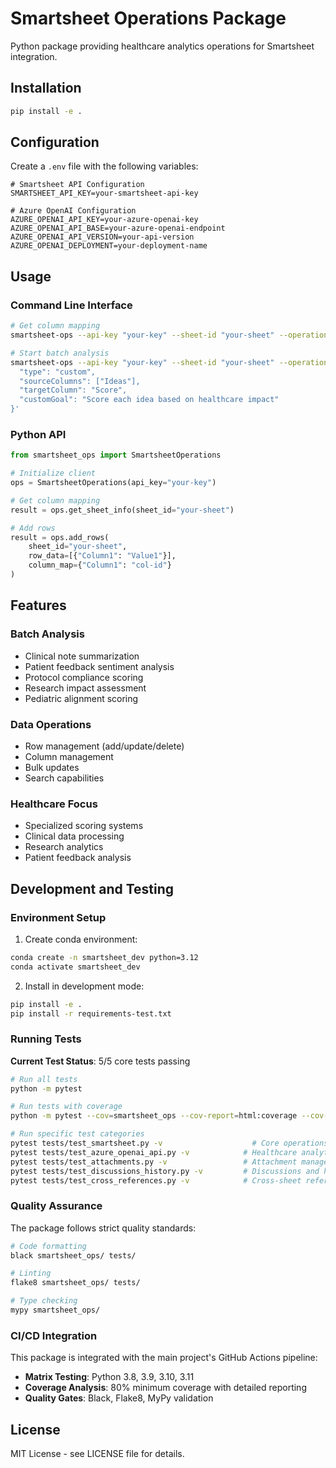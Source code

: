 # Smartsheet Operations Package

Python package providing healthcare analytics operations for Smartsheet integration.

## Installation

```bash
pip install -e .
```

## Configuration

Create a `.env` file with the following variables:

```env
# Smartsheet API Configuration
SMARTSHEET_API_KEY=your-smartsheet-api-key

# Azure OpenAI Configuration
AZURE_OPENAI_API_KEY=your-azure-openai-key
AZURE_OPENAI_API_BASE=your-azure-openai-endpoint
AZURE_OPENAI_API_VERSION=your-api-version
AZURE_OPENAI_DEPLOYMENT=your-deployment-name
```

## Usage

### Command Line Interface

```bash
# Get column mapping
smartsheet-ops --api-key "your-key" --sheet-id "your-sheet" --operation get_column_map

# Start batch analysis
smartsheet-ops --api-key "your-key" --sheet-id "your-sheet" --operation start_analysis --data '{
  "type": "custom",
  "sourceColumns": ["Ideas"],
  "targetColumn": "Score",
  "customGoal": "Score each idea based on healthcare impact"
}'
```

### Python API

```python
from smartsheet_ops import SmartsheetOperations

# Initialize client
ops = SmartsheetOperations(api_key="your-key")

# Get column mapping
result = ops.get_sheet_info(sheet_id="your-sheet")

# Add rows
result = ops.add_rows(
    sheet_id="your-sheet",
    row_data=[{"Column1": "Value1"}],
    column_map={"Column1": "col-id"}
)
```

## Features

### Batch Analysis

- Clinical note summarization
- Patient feedback sentiment analysis
- Protocol compliance scoring
- Research impact assessment
- Pediatric alignment scoring

### Data Operations

- Row management (add/update/delete)
- Column management
- Bulk updates
- Search capabilities

### Healthcare Focus

- Specialized scoring systems
- Clinical data processing
- Research analytics
- Patient feedback analysis

## Development and Testing

### Environment Setup

1. Create conda environment:

```bash
conda create -n smartsheet_dev python=3.12
conda activate smartsheet_dev
```

2. Install in development mode:

```bash
pip install -e .
pip install -r requirements-test.txt
```

### Running Tests

**Current Test Status**: 5/5 core tests passing

```bash
# Run all tests
python -m pytest

# Run tests with coverage
python -m pytest --cov=smartsheet_ops --cov-report=html:coverage --cov-report=term-missing

# Run specific test categories
pytest tests/test_smartsheet.py -v                    # Core operations
pytest tests/test_azure_openai_api.py -v            # Healthcare analytics
pytest tests/test_attachments.py -v                 # Attachment management
pytest tests/test_discussions_history.py -v         # Discussions and history
pytest tests/test_cross_references.py -v            # Cross-sheet references
```

### Quality Assurance

The package follows strict quality standards:

```bash
# Code formatting
black smartsheet_ops/ tests/

# Linting
flake8 smartsheet_ops/ tests/

# Type checking
mypy smartsheet_ops/
```

### CI/CD Integration

This package is integrated with the main project's GitHub Actions pipeline:
- **Matrix Testing**: Python 3.8, 3.9, 3.10, 3.11
- **Coverage Analysis**: 80% minimum coverage with detailed reporting
- **Quality Gates**: Black, Flake8, MyPy validation

## License

MIT License - see LICENSE file for details.
